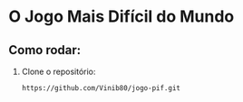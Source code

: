 # O Jogo Mais Difícil do Mundo
## Como rodar:
1. Clone o repositório:
   
   ```markdown
   https://github.com/Vinib80/jogo-pif.git
